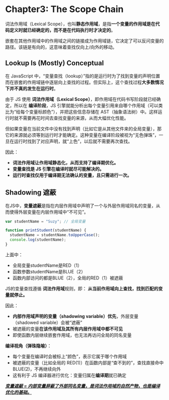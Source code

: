 # Chapter3: The Scope Chain

词法作用域（Lexical Scope），也叫**静态作用域**，是指**一个变量的作用域是在代码定义时就已经确定的，而不是在代码执行时才决定的**。

嵌套在其他作用域中的作用域之间的链接成为作用域链，它决定了可以反问变量的路径。该链是有向的，这意味着查找仅向上/向外的移动。

## Lookup Is (Mostly) Conceptual

在 JavaScript 中，“变量查找（lookup）”指的是运行时为了找到变量的声明位置而在嵌套的作用域链中逐层向上查找的过程。但实际上，这个查找过程**大多数情况下并不真的发生在运行时**。

由于 JS 使用 **词法作用域（Lexical Scope）**，即作用域在代码书写阶段就已经确定，所以在 **编译阶段**，JS 引擎就能分析出每个变量引用来自哪个作用域（可以类比为“给每个变量标颜色”），并把这些信息存储在 AST（抽象语法树）中。这样运行时就不需要再花时间去查找变量的来源，从而大幅优化性能。

但如果变量在当前文件中没有找到声明（比如它是从其他文件来的全局变量），那它的来源就必须等到运行时才能确定。这种变量在编译阶段被视为“无色弹珠”，一旦在运行时找到了对应声明，就“上色”，以后就不需要再次查找。

因此：

- **词法作用域让作用域静态化，从而支持了编译期优化。**
- **变量查找是 JS 引擎在编译时就尽可能解决的。**
- **运行时查找仅用于编译期无法确认的变量，且只需进行一次。**

## Shadowing 遮蔽

在JS中，**变量遮蔽**是指在内层作用域中声明了一个与外层作用域同名的变量，从而使得外层变量在内层作用域中“不可见”。

```javascript
var studentName = "Suzy"; // 全局变量

function printStudent(studentName) {
  studentName = studentName.toUpperCase();
  console.log(studentName);
}

```

上面中：

- 全局变量studentName是RED（1）
- 函数参数studentName是BLUE（2）
- 函数内部访问的都是BLUE（2），全局的RED（1）被遮蔽

JS的变量查找遵循 **词法作用域**规则，即： **从当前作用域向上查找，找到匹配的变量就停止。**

因此：

- **内部作用域声明的变量（shadowing variable）优先**，外层变量（shadowed variable）会被“遮蔽”
- 被遮蔽的变量**在该作用域及其所有内层作用域中都不可见**
- 即使函数内层继续嵌套作用域，也无法再访问全局的同名变量

**编译视角（弹珠隐喻）**：

- 每个变量在编译时会被标上“颜色”，表示它属于哪个作用域
- 被遮蔽的变量（比如全局的 RED(1)）在函数内部是“查不到的”，查找直接命中 BLUE(2)，不再继续向外
- 这有利于 JS 编译器进行优化：变量归属在**编译期**就已确定

**<u>*变量遮蔽 = 内部变量屏蔽了外部同名变量，是词法作用域的自然产物，也是编译优化的基础。*</u>**

